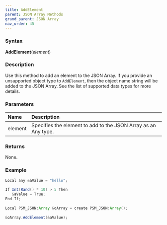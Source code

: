 ```yaml
---
title: AddElement
parent: JSON Array Methods
grand_parent: JSON Array
nav_order: 45
---
```


### [](#header-3)Syntax

**AddElement**(_element_)

### [](#header-3)Description

Use this method to add an element to the JSON Array.  If you provide an unsupported object type to `AddElement`, then the object name string will be added to the JSON Array.  See the list of supported data types for more details.

### [](#header-3)Parameters

| Name           | Description                                                                    |
|:---------------|:-------------------------------------------------------------------------------|
| element        | Specifies the element to add to the JSON Array as an Any type.                 |


### [](#header-3)Returns

None.

### [](#header-3)Example

```java
Local any &aValue = "hello";
   
If Int(Rand() * 10) > 5 Then
   &aValue = True;
End-If;
   
Local PSM_JSON:Array &oArray = create PSM_JSON:Array();
   
&oArray.AddElement(&aValue);
```
